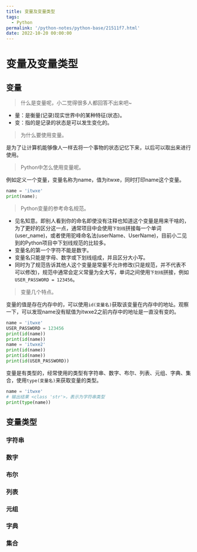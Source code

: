 ```yaml
---
title: 变量及变量类型
tags:
  - Python
permalink: '/python-notes/python-base/21511f7.html'
date: 2022-10-20 00:00:00
---
```


# 变量及变量类型

## 变量

> 什么是变量呢，小二觉得很多人都回答不出来吧~

- 量：是衡量(记录)现实世界中的某种特征(状态)。
- 变：指的是记录的状态是可以发生变化的。

> 为什么要使用变量。

 是为了让计算机能够像人一样去将一个事物的状态记忆下来，以后可以取出来进行使用。

> Python中怎么使用变量呢。

例如定义一个变量，变量名称为name，值为itwxe，同时打印name这个变量。

```python
name = 'itwxe'
print(name);
```

> Python变量的参考命名规范。

- 见名知意。即别人看到你的命名即使没有注释也知道这个变量是用来干啥的，为了更好的区分这一点，通常项目中会使用`下划线`拼接每一个单词(user_name)，或者使用驼峰命名法(userName、UserName)，目前小二见到的Python项目中下划线规范的比较多。
- 变量名的第一个字符不能是数字。
- 变量名只能是字母、数字或下划线组成，并且区分大小写。
- 同时为了规范告诉其他人这个变量是常量不允许修改(只是规范，并不代表不可以修改)，规范中通常会定义常量为全大写，单词之间使用`下划线`拼接，例如 `USER_PASSWORD = 123456`。

> 变量几个特点。

变量的值是存在内存中的，可以使用`id(变量名)`获取该变量在内存中的地址。观察一下，可以发现name没有赋值为itwxe2之前内存中的地址是一直没有变的。

```python
name = 'itwxe'
USER_PASSWORD = 123456
print(id(name))
print(id(name))
name = 'itwxe2'
print(id(name))
print(id(name))
print(id(USER_PASSWORD))
```

变量是有类型的，经常使用的类型有字符串、数字、布尔、列表、元组、字典、集合，使用`type(变量名)`来获取变量的类型。

```python
name = 'itwxe'
# 输出结果 <class 'str'>，表示为字符串类型
print(type(name))
```

## 变量类型



### 字符串



### 数字



### 布尔



### 列表



### 元组



### 字典



### 集合
